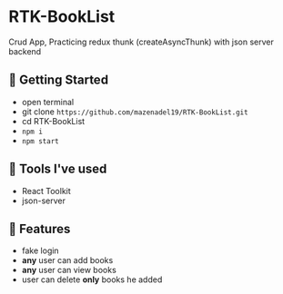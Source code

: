 # RTK-BookList

Crud App, Practicing redux thunk (createAsyncThunk) with json server backend

## 🚀 Getting Started

- open terminal
- git clone `https://github.com/mazenadel19/RTK-BookList.git`
- cd RTK-BookList
- `npm i`
- `npm start`

## 🧰 Tools I've used

- React Toolkit
- json-server

## 🤔 Features

- fake login
- **any** user can add books
- **any** user can view books 
- user can delete **only** books he added  
